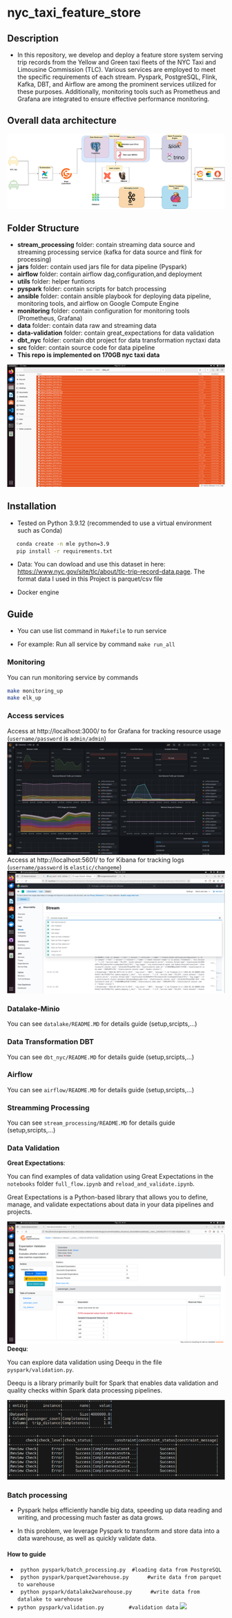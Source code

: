 # nyc_taxi_feature_store
## Description 

+ In this repository, we develop and deploy a feature store system serving trip records from the Yellow and Green taxi fleets of the NYC Taxi and Limousine Commission (TLC). Various services are employed to meet the specific requirements of each stream. Pyspark, PostgreSQL, Flink, Kafka, DBT, and Airflow are among the prominent services utilized for these purposes. Additionally, monitoring tools such as Prometheus and Grafana are integrated to ensure effective performance monitoring.

## Overall data architecture

![](imgs/architecture1.png)


## Folder Structure
+ **stream_processing** folder: contain streaming data source and streaming processing service (kafka for data source and flink for processing)
+ **jars** folder: contain used jars file for data pipeline (Pyspark)
+ **airflow** folder: contain airflow dag,configuration,and deployment
+ **utils** folder: helper funtions
+ **pyspark** folder: contain scripts for batch processing
+ **ansible** folder: contain ansible playbook for deploying data pipeline, monitoring tools, and airflow on Google Compute Engine
+ **monitoring** folder: contain configuration for monitoring tools (Prometheus, Grafana)
+ **data** folder: contain data raw and streaming data
+ **data-validation** folder: contain great_expectations for data validation
+ **dbt_nyc** folder: contain dbt project for data transformation nyctaxi data
+ **src** folder: contain source code for data pipeline
+ **This repo is implemented on 170GB nyc taxi data**

![](imgs/data.png)
## Installation
+ Tested on Python 3.9.12 (recommended to use a virtual environment such as Conda)
 ```bash
    conda create -n mle python=3.9
    pip install -r requirements.txt
 ```

+ Data: You can dowload and use this dataset in here: https://www.nyc.gov/site/tlc/about/tlc-trip-record-data.page. The format data I used in this Project is parquet/csv file

+ Docker engine
## Guide

+ You can use list command in `Makefile` to run service

+ For example: Run all service by command ```make run_all```
 ### Monitoring 
 You can run monitoring service by commands 
 ``` bash
 make monitoring_up
 make elk_up
 ```
 ### Access services
 Access at http://localhost:3000/ to for Grafana for tracking resource usage (`username/password` is `admin/admin`)
  ![](imgs/grafana.png)
 Access at http://localhost:5601/ to for Kibana for tracking logs (`username/password` is `elastic/changeme`)
  ![](imgs/kibana.png)
### Datalake-Minio
 You can see `datalake/README.MD` for details guide (setup,srcipts,...)
### Data Transformation DBT
 You can see `dbt_nyc/README.MD` for details guide (setup,srcipts,...)  
### Airflow
 You can see `airflow/README.MD` for details guide (setup,srcipts,...)
### Streamming Processing
 You can see `stream_processing/README.MD` for details guide (setup,srcipts,...)
### Data Validation
  **Great Expectations**:

You can find examples of data validation using Great Expectations in the `notebooks` folder `full_flow.ipynb` and `reload_and_validate.ipynb`.

Great Expectations is a Python-based library that allows you to define, manage, and validate expectations about data in your data pipelines and projects.

![](imgs/validation.png)
  **Deequ**:

You can explore data validation using Deequ in the file `pyspark/validation.py`.

Deequ is a library primarily built for Spark that enables data validation and quality checks within Spark data processing pipelines.

 ![](imgs/deequ.png)
### Batch processing

+ Pyspark helps efficiently handle big data, speeding up data reading and writing, and processing much faster as data grows.

+ In this problem, we leverage Pyspark to transform and store data into a data warehouse, as well as quickly validate data.
#### How to guide

+ ``` python pyspark/batch_processing.py  #loading data from PostgreSQL```  
+ ``` python pyspark/parquet2warehouse.py      #write data from parquet to warehouse```
+ ``` python pyspark/datalake2warehouse.py      #write data from datalake to warehouse```
+ ``` python pyspark/validation.py        #validation data ```
![](imgs/monitoring_architecture.png)

 